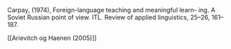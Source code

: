 Carpay, (1974), Foreign-language teaching and meaningful learn-
ing. A Soviet Russian point of view. ITL. Review of applied linguistics,
25–26, 161–187. 

[[Arievitch og Haenen (2005)]]


